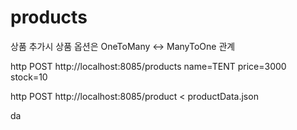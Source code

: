 # products
상품 추가시 상품 옵션은 OneToMany <-> ManyToOne 관계  


http POST http://localhost:8085/products name=TENT price=3000 stock=10

http POST http://localhost:8085/product < productData.json 

da
